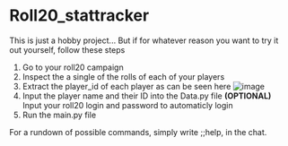 # Roll20_stattracker
This is just a hobby project...
But if for whatever reason you want to try it out yourself, follow these steps

1. Go to your roll20 campaign
2. Inspect the a single of the rolls of each of your players
3. Extract the player_id of each player
  as can be seen here ![image](https://user-images.githubusercontent.com/48087675/188942486-0ad16ac9-754e-4b19-8dfa-030d1b43ed32.png)
4. Input the player name and their ID into the Data.py file
      **(OPTIONAL)** Input your roll20 login and password to automaticly login
5. Run the main.py file

For a rundown of possible commands, simply write ;;help, in the chat.
